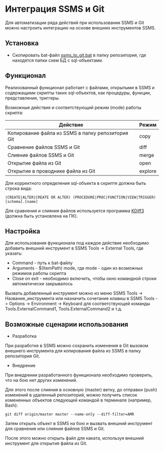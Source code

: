 # Интеграция SSMS и Git

Для автоматизации ряда действий при использовании SSMS и Git можно настроить интеграцию на основе внешних инструментов SSMS.

## Установка

* Скопировать bat-файл [ssms_to_git.bat](ssms_to_git.bat) в папку репозитория, где находятся папки схем БД с sql-объектами.

## Функционал

Реализованный функционал работает с файлами, открытыми в SSMS и содержащими скрипты таких sql-объектов, как процедуры, функции, представления, триггеры.

Возможные действия и соответствующий режим (mode) работы скрипта:

Действие | Режим
-------- | -----
Копирование файла из SSMS в папку репозитория Git | copy
Сравнение файлов SSMS и Git | diff
Слияние файлов SSMS и Git | merge
Открытие файла из Git | open
Открытие в проводнике файла из Git | explore

Для корректного определения sql-объекта в скрипте должна быть строка вида:
```
(CREATE|ALTER|CREATE OR ALTER) (PROCEDURE|PROC|FUNCTION|VIEW|TRIGGER) [schema].[name]
```

Для сравнения и слияния файлов используется программа [KDiff3](http://kdiff3.sourceforge.net) (должна быть установлена на ПК).

## Настройка

Для использования функционала под каждое действие необходимо добавить внешний инструмент в SSMS Tools -> External Tools, где указать:
* Command - путь к bat-файлу
* Arguments - $(ItemPath) mode, где mode - один из возможных режимов работы скрипта
* Close on exit - необходимо включить, чтобы окно командной строки автоматически закрывалось

Вызвать добавленный инструмент можно из меню SSMS Tools -> Название_инструмента или назначить сочетание клавиш в SSMS Tools -> Options -> Environment -> Keyboard для соответствующей команды Tools.ExternalCommand1, Tools.ExternalCommand2 и т.д.

## Возможные сценарии использования

* Разработка

При разработке в SSMS можно сохранить изменения в Git вызовом внешнего инструмента для копирования файла из SSMS в папку репозитория Git.

* Внедрение

При внедрении разработанного функционала необходимо проверить, что на бою нет других изменений.

Для этого после слияния в основную (master) ветку, до отправки (push) изменений в удаленный репозиторий, можно получить список измененных объектов следующей командой в терминале (например, Bash):
```
git diff origin/master master --name-only --diff-filter=AMR
```

Затем открыть объект в SSMS на бою и вызвать внешний инструмент для сравнения или слияния файлов SSMS и Git.

После этого можно открыть файл для наката, используя внешний инструмент для открытия файла из Git.

